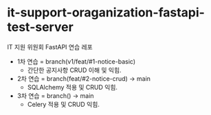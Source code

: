 # it-support-oraganization-fastapi-test-server
IT 지원 위원회 FastAPI 연습 레포
- 1차 연습 = branch(v1/feat/#1-notice-basic)
  - 간단한 공지사항 CRUD 이해 및 익힘.
- 2차 연습 = branch(feat/#2-notice-crud) -> main
  - SQLAlchemy 적용 및 CRUD 익힘.
- 3차 연습 = branch() -> main
  - Celery 적용 및 CRUD 익힘.

